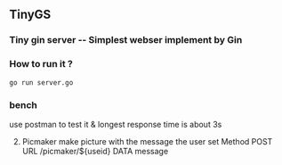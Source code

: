 ## TinyGS
### Tiny gin server -- Simplest webser implement by Gin

### How to run it ?
``` go run server.go ```

### bench
use postman to test it & longest response time is about 3s

2. Picmaker
make picture with the message the user set
Method
POST
URL
/picmaker/${useid}
DATA
message
